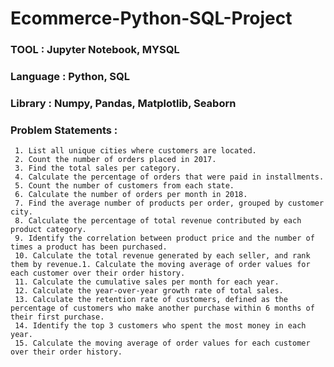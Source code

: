 # Ecommerce-Python-SQL-Project

### TOOL : Jupyter Notebook, MYSQL
### Language : Python, SQL
### Library : Numpy, Pandas, Matplotlib, Seaborn

### Problem Statements :

     1. List all unique cities where customers are located.
     2. Count the number of orders placed in 2017.
     3. Find the total sales per category.
     4. Calculate the percentage of orders that were paid in installments.
     5. Count the number of customers from each state. 
     6. Calculate the number of orders per month in 2018.
     7. Find the average number of products per order, grouped by customer city.
     8. Calculate the percentage of total revenue contributed by each product category.
     9. Identify the correlation between product price and the number of times a product has been purchased.
     10. Calculate the total revenue generated by each seller, and rank them by revenue.1. Calculate the moving average of order values for each customer over their order history.
     11. Calculate the cumulative sales per month for each year.
     12. Calculate the year-over-year growth rate of total sales.
     13. Calculate the retention rate of customers, defined as the percentage of customers who make another purchase within 6 months of their first purchase.
     14. Identify the top 3 customers who spent the most money in each year.
     15. Calculate the moving average of order values for each customer over their order history.

